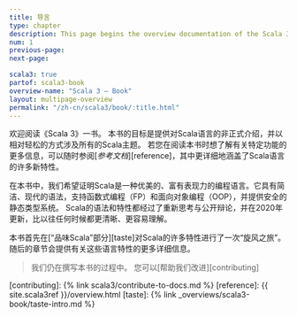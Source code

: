 ```yaml
---
title: 导言
type: chapter
description: This page begins the overview documentation of the Scala 3 language.
num: 1
previous-page: 
next-page: 

scala3: true
partof: scala3-book
overview-name: "Scala 3 — Book"
layout: multipage-overview
permalink: "/zh-cn/scala3/book/:title.html"
---
```


欢迎阅读《Scala 3》一书。
本书的目标是提供对Scala语言的非正式介绍，并以相对轻松的方式涉及所有的Scala主题。
若您在阅读本书时想了解有关特定功能的更多信息，可以随时参阅[_参考文档_][reference]，其中更详细地涵盖了Scala语言的许多新特性。

在本书中，我们希望证明Scala是一种优美的、富有表现力的编程语言。它具有简洁、现代的语法，支持函数式编程（FP）和面向对象编程（OOP），并提供安全的静态类型系统。
Scala的语法和特性都经过了重新思考与公开辩论，并在2020年更新，比以往任何时候都更清晰、更容易理解。

本书首先在[“品味Scala”部分][taste]对Scala的许多特性进行了一次“旋风之旅”。随后的章节会提供有关这些语言特性的更多详细信息。

> 我们仍在撰写本书的过程中。
> 您可以[帮助我们改进][contributing]

[contributing]: {% link scala3/contribute-to-docs.md %}
[reference]: {{ site.scala3ref }}/overview.html
[taste]: {% link _overviews/scala3-book/taste-intro.md %}
